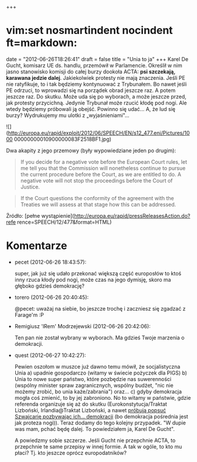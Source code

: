+++
# vim:set nosmartindent nocindent ft=markdown:
date = "2012-06-26T18:26:41"
draft = false
title = "Unia to ja"
+++
Karel De Gucht, komisarz UE ds. handlu, przemówił w Parlamencie. Określił w
nim jasno stanowisko komisji do całej burzy dookoła ACTA: **psi szczekają,
karawana jedzie dalej**. Jakiekolwiek protesty nie mają znaczenia. Jeśli PE
nie ratyfikuje, to i tak będziemy kontynuować z Trybunałem. Bo nawet jeśli PE
odrzuci, to wprowadzi się na porządek obrad jeszcze raz. A potem jeszcze raz.
Do skutku. Może uda się po wyborach, a może jeszcze przed, jak protesty
przycichną. Jedynie Trybunał może rzucić kłodę pod nogi. Ale wtedy będziemy
próbowali ją obejść. Powinno się udać... A, że lud się burzy? Wydrukujemy mu
ulotki z „wyjaśnieniami"...

![](http://europa.eu/rapid/exploit/2012/06/SPEECH/EN/s12_477.eni/Pictures/1000
00000000010900000083F2518BF1.jpg)

Dwa akapity z jego przemowy (były wypowiedziane jeden po drugim):

> If you decide for a negative vote before the European Court rules, let me
tell you that the Commission will nonetheless continue to pursue the current
procedure before the Court, as we are entitled to do. A negative vote will not
stop the proceedings before the Court of Justice.

>

> If the Court questions the conformity of the agreement with the Treaties we
will assess at that stage how this can be addressed.

Źródło: [pełne wystąpienie](http://europa.eu/rapid/pressReleasesAction.do?refe
rence=SPEECH/12/477&format=HTML)

# Komentarze

* pecet (2012-06-26 18:43:57): <p>super, jak już się udało przekonać większą
  część europosłów to ktoś inny rzuca kłody pod nogi, może czas na jego dymisję,
  skoro ma głęboko gdzieś demokrację?</p>
* torero (2012-06-26 20:40:45): <p>@pecet: uważaj na siebie, bo jeszcze trochę i
  zaczniesz się zgadzać z Farage'm :P</p>
* Remigiusz 'lRem' Modrzejewski (2012-06-26 20:42:06): <p>Ten pan nie został
  wybrany w wyborach. Ma gdzieś Twoje marzenia o demokracji.</p>
* quest (2012-06-27 10:42:27): <p>Pewien oszołom w muszce już dawno temu mówił,
  że socjalistyczna Unia a) upadnie gospodarczo (witamy w świecie pożyczek dla
  PIGS) b) Unia to nowe super państwo, które pozbędzie nas suwerenności (wspólny
  minister spraw zagranicznych, wspólny budżet, "nic nie możemy zrobić, bo unia
  każe/zabrania") oraz... c) gdyby demokracja mogła coś zmienić, to by jej
  zabroniono. No to witamy w państwie, gdzie referenda organizuje się aż do
  skutku (Eurokonstytucja/Traktat Lizboński, Irlandia@Traktat Lizboński, a nawet
  <a href="http://www.wykop.pl/link/1173761/w-szwajcarii-bedzie-referendum-w-
  sprawie-referendum/" rel="nofollow">próbują popsuć Szwajcarię pozbywając
  ich... demokracji</a> (bo demokracja pośrednia jest jak proteza nogi)). Teraz
  dodamy do tego kolejny przypadek. "W dupie was mam, pchać będę dalej. To
  powiedziałem ja, Karel De Gucht".</p>  <p>A powiedzmy sobie szczerze. Jeśli
  Gucht nie przepchnie ACTA, to przepchnie te same przepisy w innej formie. A
  tak w ogóle, to kto mu płaci? Tj. kto jeszcze oprócz europodatników?</p>
